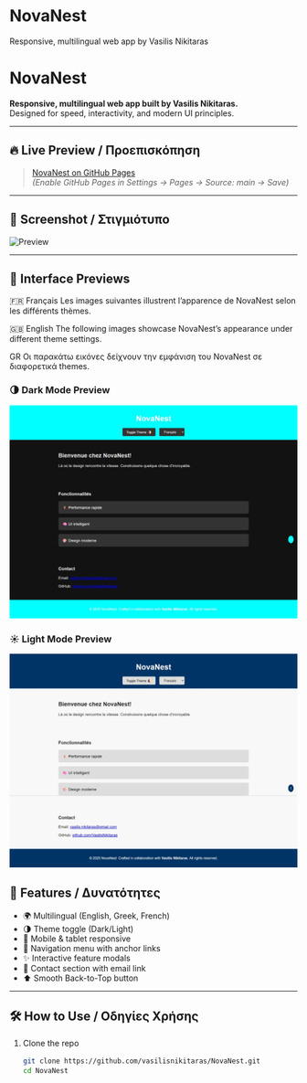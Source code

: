 # NovaNest
Responsive, multilingual web app by Vasilis Nikitaras
# NovaNest

**Responsive, multilingual web app built by Vasilis Nikitaras.**  
Designed for speed, interactivity, and modern UI principles.

---

## 🔥 Live Preview / Προεπισκόπηση

> [NovaNest on GitHub Pages](https://vasilisnikitaras.github.io/NovaNest/)  
*(Enable GitHub Pages in Settings → Pages → Source: main → Save)*

---

## 📸 Screenshot / Στιγμιότυπο

![Preview](assets/nova_preview.png)

---

## 📸 Interface Previews
🇫🇷 Français
Les images suivantes illustrent l’apparence de NovaNest selon les différents thèmes.

🇬🇧 English
The following images showcase NovaNest’s appearance under different theme settings.

GR Οι παρακάτω εικόνες δείχνουν την εμφάνιση του NovaNest σε διαφορετικά themes.

### 🌗 Dark Mode Preview

![NovaNest Dark](assets/nova_preview_dark.jpeg)

### ☀️ Light Mode Preview

![NovaNest Light](assets/nova_preview_light.jpeg)




## 🌟 Features / Δυνατότητες

- 🌍 Multilingual (English, Greek, French)
- 🌗 Theme toggle (Dark/Light)
- 📱 Mobile & tablet responsive
- 🧭 Navigation menu with anchor links
- ✨ Interactive feature modals
- 📩 Contact section with email link
- ⬆️ Smooth Back-to-Top button

---

## 🛠️ How to Use / Οδηγίες Χρήσης

1. Clone the repo  
   ```bash
   git clone https://github.com/vasilisnikitaras/NovaNest.git
   cd NovaNest
